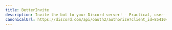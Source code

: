 ```yaml
---
title: BetterInvite
description: Invite the bot to your Discord server! - Practical, user-friendly Discord bots for getting things done.
canonicalUrl: https://discord.com/api/oauth2/authorize?client_id=854104839331512400&permissions=2416438512&scope=bot
---
```


<Redirect :to="$frontmatter.canonicalUrl" />
